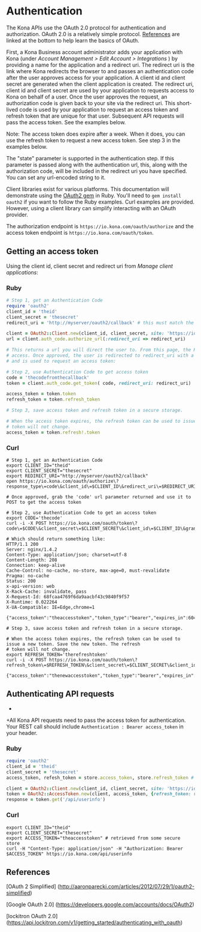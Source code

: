 # Authentication

The Kona APIs use the OAuth 2.0 protocol for authentication and authorization. OAuth 2.0 is a relatively simple protocol.
[References](authentication.md#references) are linked at the bottom to help learn the basics of OAuth.

First, a Kona Business account administrator adds your application with Kona (under _Account Management > Edit Account > Integrations_ )
by providing a name for the application and a redirect uri. The redirect uri is the link where Kona redirects the browser to and passes an authentication code after the user approves access for your application. A client id and client secret are generated when the client application is created. The redirect uri, client id and client secret are used by your application to requests access to Kona on
behalf of a user. Once the user approves the request, an authorization code is given back to your site via the redirect uri.
This short-lived code is used by your application to request an access token and refresh token that are unique for that user.
Subsequent API requests will pass the access token. See the examples below.

Note: The access token does expire after a week. When it does, you can use the refresh token to request a new access token.
See step 3 in the examples below.

The "state" parameter is supported in the authentication step. If this parameter is passed along with the authentication url, this, along with the authorization code, will be included in the redirect uri you have specified. You can set any url-encoded string to it.

Client libraries exist for various platforms. This documentation will demonstrate using the [OAuth2 gem](https://github.com/intridea/oauth2) in Ruby.
You'll need to `gem install oauth2` if you want to follow the Ruby examples.
Curl examples are provided. However, using a client library can simplify interacting with an OAuth provider.

The authorization endpoint is `https://io.kona.com/oauth/authorize` and the access token endpoint is `https://io.kona.com/oauth/token`.

## Getting an access token
Using the client id, client secret and redirect uri from _Manage client applications_:

### Ruby
```ruby
# Step 1, get an Authentication Code
require 'oauth2'
client_id = 'theid'
client_secret = 'thesecret'
redirect_uri = 'http://myserver/oauth2/callback' # this must match the uri registered in Manage client applications

client = OAuth2::Client.new(client_id, client_secret, site: 'https://io.kona.com')
url = client.auth_code.authorize_url(:redirect_uri => redirect_uri)

# This returns a url you will direct the user to. From this page, the Kona user will approve your client application's
# access. Once approved, the user is redirected to redirect_uri with a 'code' url parameter. This code is short lived
# and is used to request an access token:

# Step 2, use Authentication Code to get access token
code = 'thecodefromthecallback'
token = client.auth_code.get_token( code, redirect_uri: redirect_uri)

access_token = token.token
refresh_token = token.refresh_token

# Step 3, save access token and refresh token in a secure storage.

# When the access token expires, the refresh token can be used to issue a new token. Save the new token. The refresh
# token will not change.
access_token = token.refresh!.token

```

### Curl
```shell
# Step 1, get an Authentication Code
export CLIENT_ID="theid"
export CLIENT_SECRET="thesecret"
export REDIRECT_URI="http://myserver/oauth2/callback"
open https://io.kona.com/oauth/authorize\?response_type\=code\&client_id\=$CLIENT_ID\&redirect_uri\=$REDIRECT_URI

# Once approved, grab the 'code' url parameter returned and use it to POST to get the access token

# Step 2, use Authentication Code to get an access token
export CODE='thecode'
curl -i -X POST https://io.kona.com/oauth/token\?code\=$CODE\&client_secret\=$CLIENT_SECRET\&client_id\=$CLIENT_ID\&grant_type\=authorization_code

# Which should return something like:
HTTP/1.1 200
Server: nginx/1.4.2
Content-Type: application/json; charset=utf-8
Content-Length: 208
Connection: keep-alive
Cache-Control: no-cache, no-store, max-age=0, must-revalidate
Pragma: no-cache
Status: 200
x-api-version: web
X-Rack-Cache: invalidate, pass
X-Request-Id: 68fcaa4769f6da9aacbf43c9840f9f57
X-Runtime: 0.022264
X-UA-Compatible: IE=Edge,chrome=1

{"access_token":"theaccesstoken","token_type":"bearer","expires_in":604800,"refresh_token":"therefreshtoken"}

# Step 3, save access token and refresh token in a secure storage.

# When the access token expires, the refresh token can be used to issue a new token. Save the new token. The refresh
# token will not change.
export REFRESH_TOKEN='therefreshtoken'
curl -i -X POST https://io.kona.com/oauth/token\?refresh_token\=$REFRESH_TOKEN\&client_secret\=$CLIENT_SECRET\&client_id\=$CLIENT_ID\&grant_type\=refresh_token

{"access_token":"thenewaccesstoken","token_type":"bearer","expires_in":604800,"refresh_token":"therefreshtoken"}

```

## Authenticating API requests
+
+All Kona API requests need to pass the access token for authentication. Your REST call should include `Authentication : Bearer access_token` in your header.

### Ruby
```ruby
require 'oauth2'
client_id = 'theid'
client_secret = 'thesecret'
access_token, refesh_token = store.access_token, store.refresh_token # assuming 'store' stores tokens

client = OAuth2::Client.new(client_id, client_secret, site: 'https://io.kona.com')
token = OAuth2::AccessToken.new(client, access_token, {refresh_token: refresh_token})
response = token.get('/api/userinfo')

```

### Curl
```shell
export CLIENT_ID="theid"
export CLIENT_SECRET="thesecret"
export ACCESS_TOKEN="theaccesstoken" # retrieved from some secure store
curl -H "Content-Type: application/json" -H "Authorization: Bearer $ACCESS_TOKEN" https://io.kona.com/api/userinfo

```

## References <a name='references'><a>
[OAuth 2 Simplified] (http://aaronparecki.com/articles/2012/07/29/1/oauth2-simplified)

[Google OAuth 2.0] (https://developers.google.com/accounts/docs/OAuth2)

[lockitron OAuth 2.0] (https://api.lockitron.com/v1/getting_started/authenticating_with_oauth)

